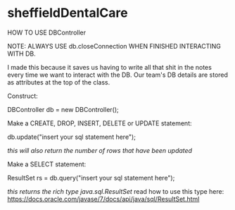 # sheffieldDentalCare

HOW TO USE DBController

NOTE: ALWAYS USE db.closeConnection WHEN FINISHED INTERACTING WITH DB.

I made this because it saves us having to write all that shit in the notes every time we want to interact with the DB.
Our team's DB details are stored as attributes at the top of the class.

Construct:

DBController db = new DBController();

Make a CREATE, DROP, INSERT, DELETE or UPDATE statement:

db.update("insert your sql statement here"); 

*this will also return the number of rows that have been updated*

Make a SELECT statement:

ResultSet rs = db.query("insert your sql statement here");

*this returns the rich type java.sql.ResultSet* read how to use this type here: https://docs.oracle.com/javase/7/docs/api/java/sql/ResultSet.html
